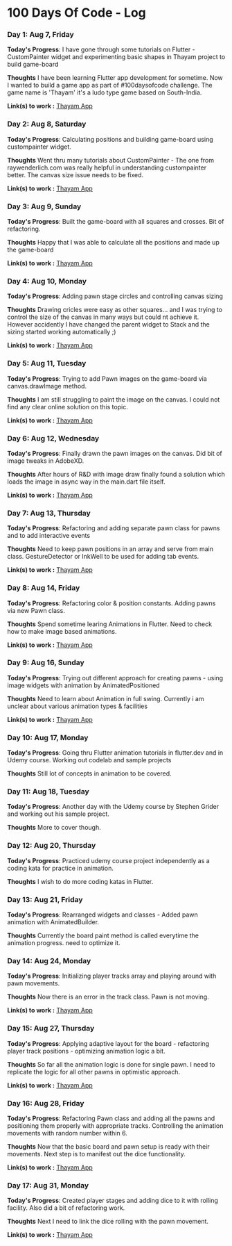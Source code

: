 # 100 Days Of Code - Log

### Day 1: Aug 7, Friday

**Today's Progress**: I have gone through some tutorials on Flutter - CustomPainter widget and experimenting basic shapes in Thayam project to build game-board

**Thoughts** I have been learning Flutter app development for sometime. Now I wanted to build a game app as part of #100daysofcode challenge. The game name is 'Thayam' it's a ludo type game based on South-India.

**Link(s) to work :** [Thayam App](https://github.com/coder-selvarajan/thayam_flutter)

### Day 2: Aug 8, Saturday

**Today's Progress**: Calculating positions and building game-board using custompainter widget.

**Thoughts** Went thru many tutorials about CustomPainter - The one from raywenderlich.com was really helpful in understanding custompainter better. The canvas size issue needs to be fixed.

**Link(s) to work :** [Thayam App](https://github.com/coder-selvarajan/thayam_flutter)

### Day 3: Aug 9, Sunday

**Today's Progress**: Built the game-board with all squares and crosses. Bit of refactoring.

**Thoughts** Happy that I was able to calculate all the positions and made up the game-board

**Link(s) to work :** [Thayam App](https://github.com/coder-selvarajan/thayam_flutter)

### Day 4: Aug 10, Monday

**Today's Progress**: Adding pawn stage circles and controlling canvas sizing

**Thoughts** Drawing cricles were easy as other squares... and I was trying to control the size of the canvas in many ways but could nt achieve it. However accidently I have changed the parent widget to Stack and the sizing started working automatically ;)

**Link(s) to work :** [Thayam App](https://github.com/coder-selvarajan/thayam_flutter)

### Day 5: Aug 11, Tuesday

**Today's Progress**: Trying to add Pawn images on the game-board via canvas.drawImage method.

**Thoughts** I am still struggling to paint the image on the canvas. I could not find any clear online solution on this topic.

**Link(s) to work :** [Thayam App](https://github.com/coder-selvarajan/thayam_flutter)

### Day 6: Aug 12, Wednesday

**Today's Progress**: Finally drawn the pawn images on the canvas. Did bit of image tweaks in AdobeXD.

**Thoughts** After hours of R&D with image draw finally found a solution which loads the image in async way in the main.dart file itself.

**Link(s) to work :** [Thayam App](https://github.com/coder-selvarajan/thayam_flutter)

### Day 7: Aug 13, Thursday

**Today's Progress**: Refactoring and adding separate pawn class for pawns and to add interactive events

**Thoughts** Need to keep pawn positions in an array and serve from main class. GestureDetector or InkWell to be used for adding tab events.

**Link(s) to work :** [Thayam App](https://github.com/coder-selvarajan/thayam_flutter)

### Day 8: Aug 14, Friday

**Today's Progress**: Refactoring color & position constants. Adding pawns via new Pawn class.

**Thoughts** Spend sometime learing Animations in Flutter. Need to check how to make image based animations.

**Link(s) to work :** [Thayam App](https://github.com/coder-selvarajan/thayam_flutter)

### Day 9: Aug 16, Sunday

**Today's Progress**: Trying out different approach for creating pawns - using image widgets with animation by AnimatedPositioned

**Thoughts** Need to learn about Animation in full swing. Currently i am unclear about various animation types & facilities

**Link(s) to work :** [Thayam App](https://github.com/coder-selvarajan/thayam_flutter)

### Day 10: Aug 17, Monday

**Today's Progress**: Going thru Flutter animation tutorials in flutter.dev and in Udemy course. Working out codelab and sample projects

**Thoughts** Still lot of concepts in animation to be covered.

### Day 11: Aug 18, Tuesday

**Today's Progress**: Another day with the Udemy course by Stephen Grider and working out his sample project.

**Thoughts** More to cover though.

### Day 12: Aug 20, Thursday

**Today's Progress**: Practiced udemy course project independently as a coding kata for practice in animation.

**Thoughts** I wish to do more coding katas in Flutter.

### Day 13: Aug 21, Friday

**Today's Progress**: Rearranged widgets and classes - Added pawn animation with AnimatedBuilder.

**Thoughts** Currently the board paint method is called everytime the animation progress. need to optimize it.

### Day 14: Aug 24, Monday

**Today's Progress**: Initializing player tracks array and playing around with pawn movements.

**Thoughts** Now there is an error in the track class. Pawn is not moving.

**Link(s) to work :** [Thayam App](https://github.com/coder-selvarajan/thayam_flutter)

### Day 15: Aug 27, Thursday

**Today's Progress**: Applying adaptive layout for the board - refactoring player track positions - optimizing animation logic a bit.

**Thoughts** So far all the animation logic is done for single pawn. I need to replicate the logic for all other pawns in optimistic approach.

**Link(s) to work :** [Thayam App](https://github.com/coder-selvarajan/thayam_flutter)

### Day 16: Aug 28, Friday

**Today's Progress**: Refactoring Pawn class and adding all the pawns and positioning them properly with appropriate tracks. Controlling the animation movements with random number within 6.

**Thoughts** Now that the basic board and pawn setup is ready with their movements. Next step is to manifest out the dice functionality.

**Link(s) to work :** [Thayam App](https://github.com/coder-selvarajan/thayam_flutter)

### Day 17: Aug 31, Monday

**Today's Progress**: Created player stages and adding dice to it with rolling facility. Also did a bit of refactoring work.

**Thoughts** Next I need to link the dice rolling with the pawn movement.

**Link(s) to work :** [Thayam App](https://github.com/coder-selvarajan/thayam_flutter)
